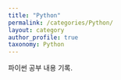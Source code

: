 ```yaml
---
title: "Python"
permalink: /categories/Python/
layout: category
author_profile: true
taxonomy: Python
---
```


파이썬 공부 내용 기록.